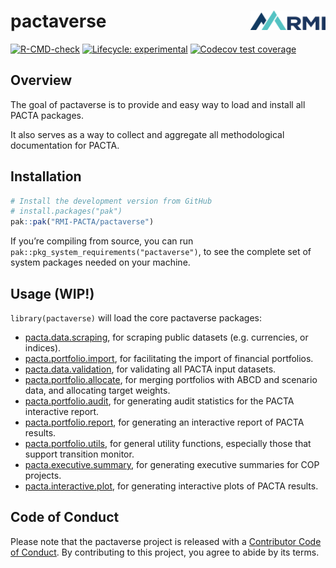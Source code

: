 
<!-- README.md is generated from README.Rmd. Please edit that file -->

# pactaverse <a href='https://https://rmi-pacta.github.io/pactaverse/'><img src='man/figures/logo.png' align="right" height="31"/></a>

<!-- badges: start -->

[![R-CMD-check](https://github.com/RMI-PACTA/pactaverse/actions/workflows/R-CMD-check.yaml/badge.svg)](https://github.com/RMI-PACTA/pactaverse/actions/workflows/R-CMD-check.yaml)
[![Lifecycle:
experimental](https://img.shields.io/badge/lifecycle-experimental-orange.svg)](https://lifecycle.r-lib.org/articles/stages.html#experimental)
[![Codecov test
coverage](https://codecov.io/gh/RMI-PACTA/pactaverse/branch/main/graph/badge.svg)](https://app.codecov.io/gh/RMI-PACTA/pactaverse?branch=main)
<!-- badges: end -->

## Overview

The goal of pactaverse is to provide and easy way to load and install
all PACTA packages.

It also serves as a way to collect and aggregate all methodological
documentation for PACTA.

## Installation

<div class=".pkgdown-devel">

``` r
# Install the development version from GitHub
# install.packages("pak")
pak::pak("RMI-PACTA/pactaverse")
```

</div>

If you’re compiling from source, you can run
`pak::pkg_system_requirements("pactaverse")`, to see the complete set of
system packages needed on your machine.

## Usage (WIP!)

`library(pactaverse)` will load the core pactaverse packages:

- [pacta.data.scraping](https://rmi-pacta.github.io/pacta.data.scraping/),
  for scraping public datasets (e.g. currencies, or indices).
- [pacta.portfolio.import](https://rmi-pacta.github.io/pacta.portfolio.import/),
  for facilitating the import of financial portfolios.
- [pacta.data.validation](https://rmi-pacta.github.io/pacta.data.validation/),
  for validating all PACTA input datasets.
- [pacta.portfolio.allocate](https://rmi-pacta.github.io/pacta.portfolio.allocate/),
  for merging portfolios with ABCD and scenario data, and allocating
  target weights.
- [pacta.portfolio.audit](https://rmi-pacta.github.io/pacta.portfolio.audit/),
  for generating audit statistics for the PACTA interactive report.
- [pacta.portfolio.report](https://rmi-pacta.github.io/pacta.portfolio.report/),
  for generating an interactive report of PACTA results.
- [pacta.portfolio.utils](https://rmi-pacta.github.io/pacta.portfolio.utils/),
  for general utility functions, especially those that support
  transition monitor.
- [pacta.executive.summary](https://rmi-pacta.github.io/pacta.executive.summary/),
  for generating executive summaries for COP projects.
- [pacta.interactive.plot](https://rmi-pacta.github.io/pacta.interactive.plot/),
  for generating interactive plots of PACTA results.

## Code of Conduct

Please note that the pactaverse project is released with a [Contributor
Code of
Conduct](https://rmi-pacta.github.io/pactaverse/CODE_OF_CONDUCT.html).
By contributing to this project, you agree to abide by its terms.
